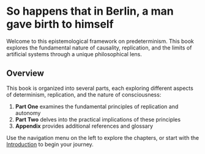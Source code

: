 # So happens that in Berlin, a man gave birth to himself

Welcome to this epistemological framework on predeterminism. This book explores the fundamental nature of causality, replication, and the limits of artificial systems through a unique philosophical lens.

## Overview

This book is organized into several parts, each exploring different aspects of determinism, replication, and the nature of consciousness:

1. **Part One** examines the fundamental principles of replication and autonomy
2. **Part Two** delves into the practical implications of these principles
3. **Appendix** provides additional references and glossary

Use the navigation menu on the left to explore the chapters, or start with the [Introduction](./chapters/introduction.md) to begin your journey. 